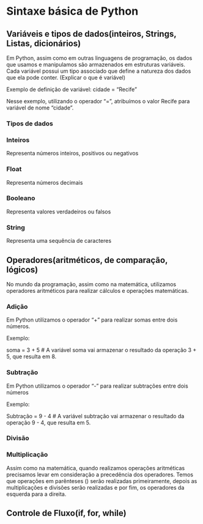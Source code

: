 <h1>Sintaxe básica de Python </h1>

<h2>Variáveis e tipos de dados(inteiros, Strings, Listas, dicionários)</h2>

Em Python, assim como em outras linguagens de programação, os dados que usamos e manipulamos são armazenados em estruturas variáveis. Cada variável possui um tipo associado que define a natureza dos dados que ela pode conter.
(Explicar o que é variável)

Exemplo de definição de variável:
cidade = “Recife”

Nesse exemplo, utilizando o operador “=”, atribuímos o valor Recife para variável de nome “cidade”.

<h3>Tipos de dados</h3>

<h3>Inteiros</h3>

Representa números inteiros, positivos ou negativos

<h3>Float</h3>

Representa números decimais

<h3>Booleano</h3>

Representa valores verdadeiros ou falsos

<h3>String</h3>

Representa uma sequência de caracteres


<h2>  Operadores(aritméticos, de comparação, lógicos) </h2>

No mundo da programação, assim como na matemática, utilizamos operadores aritméticos para realizar cálculos e operações matemáticas. 

<h3>Adição</h3>

Em Python utilizamos o operador “+” para realizar somas entre dois números.

Exemplo:

soma = 3 + 5 # A variável soma vai armazenar o resultado da operação 3 + 5, que resulta em 8.

<h3>Subtração</h3>

Em Python utilizamos o operador “-” para realizar subtrações entre dois números

Exemplo:

Subtração = 9 - 4 # A variável subtração vai armazenar o resultado da operação 9 - 4, que resulta em 5.


<h3>Divisão</h3>

<h3>Multiplicação</h3>

Assim como na matemática, quando realizamos operações aritméticas precisamos levar em consideração a precedência dos operadores. Temos que operações em parênteses () serão realizadas primeiramente, depois as multiplicações e divisões serão realizadas e por fim, os operadores da esquerda para a direita.

<h2>Controle de Fluxo(if, for, while)</h2>


